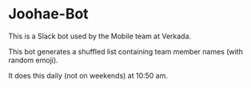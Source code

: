 # Joohae-Bot

This is a Slack bot used by the Mobile team at Verkada.

This bot generates a shuffled list containing team member names (with random emoji). 

It does this daily (not on weekends) at 10:50 am. 
